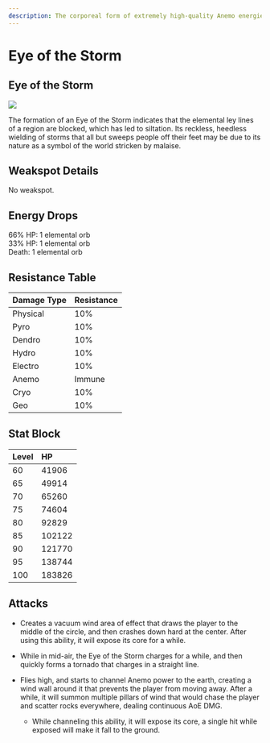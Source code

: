 ```yaml
---
description: The corporeal form of extremely high-quality Anemo energies.
---
```


# Eye of the Storm

## Eye of the Storm

![](../../../.gitbook/assets/enemy/elemental/enemy_eye_of_the_storm.webp)

The formation of an Eye of the Storm indicates that the elemental ley lines of a region are blocked, which has led to siltation. Its reckless, heedless wielding of storms that all but sweeps people off their feet may be due to its nature as a symbol of the world stricken by malaise.

## Weakspot Details

No weakspot.  

## Energy Drops  

66% HP: 1 elemental orb  
33% HP: 1 elemental orb  
Death: 1 elemental orb  

## Resistance Table

| Damage Type | Resistance |
| :--- | :--- |
| Physical | 10% |
| Pyro | 10% |
| Dendro | 10% |
| Hydro | 10% |
| Electro | 10% |
| Anemo | Immune |
| Cryo | 10% |
| Geo | 10% |

## Stat Block

| Level | HP |
| :--- | :--- |
| 60 | 41906 |
| 65 | 49914 |
| 70 | 65260 |
| 75 | 74604 |
| 80 | 92829 |
| 85 | 102122 |
| 90 | 121770 |
| 95 | 138744 |
| 100 | 183826 |

## Attacks

* Creates a vacuum wind area of effect that draws the player to the middle of the circle, and then crashes down hard at the center. After using this ability, it will expose its core for a while.

* While in mid-air, the Eye of the Storm charges for a while, and then quickly forms a tornado that charges in a straight line.

* Flies high, and starts to channel Anemo power to the earth, creating a wind wall around it that prevents the player from moving away. After a while, it will summon multiple pillars of wind that would chase the player and scatter rocks everywhere, dealing continuous AoE DMG. 

  * While channeling this ability, it will expose its core, a single hit while exposed will make it fall to the ground.

